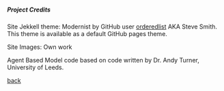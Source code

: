 <h5>Project Credits</h5>

Site Jekkell theme: Modernist by GitHub user [orderedlist](https://github.com/orderedlist) AKA Steve Smith.  This theme is available as a default GitHub pages theme.

Site Images: Own work

Agent Based Model code based on code written by Dr. Andy Turner, University of Leeds.

<p></p>

<a href="https://jlablacker.github.io/GEOG5991-Portfolio/">back</a>
